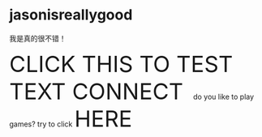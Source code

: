 # jasonisreallygood
我是真的很不错！
<!DOCTYPE html>
<html>
  <body>
    <a style="font-size:44px;text-decoration:none;" href="https://nosaj0620.github.io/jasonisreallygood/bob3.html">CLICK THIS TO TEST TEXT CONNECT</a>
     do you like to play games? try to click 
    <a style="font-size:44px;text-decoration:none;" href="https://nosaj0620.github.io/jasonisreallygood/canuholdthisfor50seconds.html">HERE</a>
  </body>
</html>
